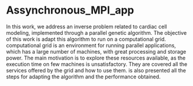 # Assynchronous_MPI_app

In this work, we address an inverse problem related to cardiac cell modeling,
implemented through a parallel genetic algorithm. The objective of this work is
adapt this algorithm to run on a computational grid. computational grid is
an environment for running parallel applications, which has a large number of machines,
with great processing and storage power. The main motivation is to explore
these resources available, as the execution time on few machines is unsatisfactory. They are
covered all the services offered by the grid and how to use them. is also presented
all the steps for adapting the algorithm and the performance obtained.


